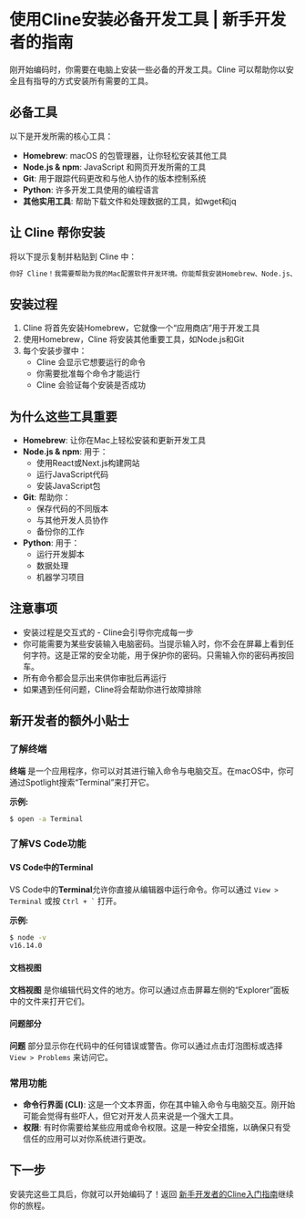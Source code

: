 # 使用Cline安装必备开发工具 | 新手开发者的指南

刚开始编码时，你需要在电脑上安装一些必备的开发工具。Cline 可以帮助你以安全且有指导的方式安装所有需要的工具。

## 必备工具

以下是开发所需的核心工具：

- **Homebrew**: macOS 的包管理器，让你轻松安装其他工具
- **Node.js & npm**: JavaScript 和网页开发所需的工具
- **Git**: 用于跟踪代码更改和与他人协作的版本控制系统
- **Python**: 许多开发工具使用的编程语言
- **其他实用工具**: 帮助下载文件和处理数据的工具，如wget和jq

## 让 Cline 帮你安装

将以下提示复制并粘贴到 Cline 中：

```bash
你好 Cline！我需要帮助为我的Mac配置软件开发环境。你能帮我安装Homebrew、Node.js、Git、Python和许多其他编码所需的基本工具吗？我希望你一步步地指导我完成整个过程，解释每个工具的作用，并确保所有安装都正确。
```

## 安装过程

1. Cline 将首先安装Homebrew，它就像一个“应用商店”用于开发工具
2. 使用Homebrew，Cline 将安装其他重要工具，如Node.js和Git
3. 每个安装步骤中：
    - Cline 会显示它想要运行的命令
    - 你需要批准每个命令才能运行
    - Cline 会验证每个安装是否成功

## 为什么这些工具重要

- **Homebrew**: 让你在Mac上轻松安装和更新开发工具
- **Node.js & npm**: 用于：
    - 使用React或Next.js构建网站
    - 运行JavaScript代码
    - 安装JavaScript包
- **Git**: 帮助你：
    - 保存代码的不同版本
    - 与其他开发人员协作
    - 备份你的工作
- **Python**: 用于：
    - 运行开发脚本
    - 数据处理
    - 机器学习项目

## 注意事项

- 安装过程是交互式的 - Cline会引导你完成每一步
- 你可能需要为某些安装输入电脑密码。当提示输入时，你不会在屏幕上看到任何字符。这是正常的安全功能，用于保护你的密码。只需输入你的密码再按回车。
- 所有命令都会显示出来供你审批后再运行
- 如果遇到任何问题，Cline将会帮助你进行故障排除

## 新开发者的额外小贴士

### 了解终端

**终端** 是一个应用程序，你可以对其进行输入命令与电脑交互。在macOS中，你可通过Spotlight搜索“Terminal”来打开它。

**示例:**

```bash
$ open -a Terminal
```

### 了解VS Code功能

#### VS Code中的Terminal

VS Code中的**Terminal**允许你直接从编辑器中运行命令。你可以通过 `View > Terminal` 或按 `` Ctrl + ` `` 打开。

**示例:**

```bash
$ node -v
v16.14.0
```

#### 文档视图

**文档视图** 是你编辑代码文件的地方。你可以通过点击屏幕左侧的“Explorer”面板中的文件来打开它们。

#### 问题部分

**问题** 部分显示你在代码中的任何错误或警告。你可以通过点击灯泡图标或选择 `View > Problems` 来访问它。

### 常用功能

- **命令行界面 (CLI)**: 这是一个文本界面，你在其中输入命令与电脑交互。刚开始可能会觉得有些吓人，但它对开发人员来说是一个强大工具。
- **权限**: 有时你需要给某些应用或命令权限。这是一种安全措施，以确保只有受信任的应用可以对你系统进行更改。

## 下一步

安装完这些工具后，你就可以开始编码了！返回 [新手开发者的Cline入门指南](../编程初学者入门/README.md)继续你的旅程。